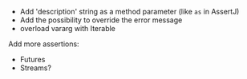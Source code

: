 * Add 'description' string as a method parameter (like `as` in AssertJ)
* Add the possibility to override the error message
* overload vararg with Iterable

Add more assertions:

* Futures
* Streams?